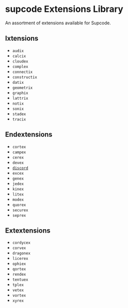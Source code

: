 # supcode Extensions Library

An assortment of extensions available for Supcode.

## Ixtensions

 - `audix`
 - `calcix`
 - `cloudex`
 - `complex`
 - `connectix`
 - `constructix`
 - `datix`
 - `geometrix`
 - `graphix`
 - `lattrix`
 - `notix`
 - `sonix`
 - `stadex`
 - `tracix`

## Endextensions

 - `cortex`
 - `campex`
 - `cerex`
 - `devex`
 - [`discord`](endextensions/discord)
 - `excex`
 - `genex`
 - `jedex`
 - `kinex`
 - `litex`
 - `modex`
 - `quorex`
 - `securex`
 - `seprex`

## Extextensions

 - `cordycex`
 - `corvex`
 - `dragonex`
 - `licerex`
 - `ophiex`
 - `qortex`
 - `rendex`
 - `tentuex`
 - `tplex`
 - `vetex`
 - `vortex`
 - `xyrex`
